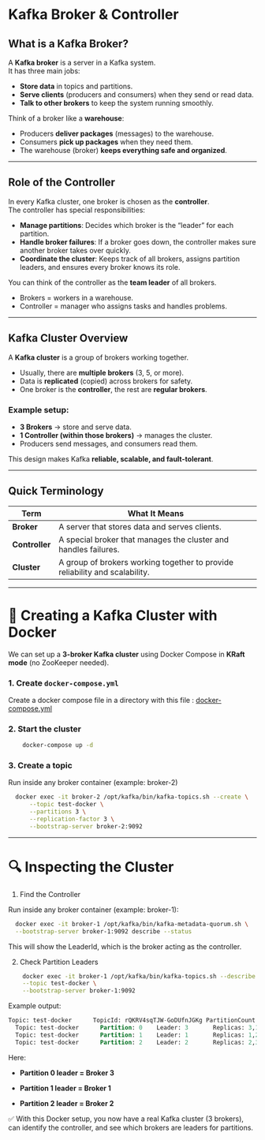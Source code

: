 # Kafka Broker & Controller

## What is a Kafka Broker?

A **Kafka broker** is a server in a Kafka system.  
It has three main jobs:  
- **Store data** in topics and partitions.  
- **Serve clients** (producers and consumers) when they send or read data.  
- **Talk to other brokers** to keep the system running smoothly.  

Think of a broker like a **warehouse**:  
- Producers **deliver packages** (messages) to the warehouse.  
- Consumers **pick up packages** when they need them.  
- The warehouse (broker) **keeps everything safe and organized**.  

---

## Role of the Controller

In every Kafka cluster, one broker is chosen as the **controller**.  
The controller has special responsibilities:  
- **Manage partitions**: Decides which broker is the “leader” for each partition.  
- **Handle broker failures**: If a broker goes down, the controller makes sure another broker takes over quickly.  
- **Coordinate the cluster**: Keeps track of all brokers, assigns partition leaders, and ensures every broker knows its role.  

You can think of the controller as the **team leader** of all brokers.  
- Brokers = workers in a warehouse.  
- Controller = manager who assigns tasks and handles problems.  

---

## Kafka Cluster Overview

A **Kafka cluster** is a group of brokers working together.  
- Usually, there are **multiple brokers** (3, 5, or more).  
- Data is **replicated** (copied) across brokers for safety.  
- One broker is the **controller**, the rest are **regular brokers**.  

### Example setup:  
- **3 Brokers** → store and serve data.  
- **1 Controller (within those brokers)** → manages the cluster.  
- Producers send messages, and consumers read them.  

This design makes Kafka **reliable, scalable, and fault-tolerant**.  

---

## Quick Terminology

| Term       | What It Means |
|------------|----------------|
| **Broker** | A server that stores data and serves clients. |
| **Controller** | A special broker that manages the cluster and handles failures. |
| **Cluster** | A group of brokers working together to provide reliability and scalability. |

---

# 🐳 Creating a Kafka Cluster with Docker

We can set up a **3-broker Kafka cluster** using Docker Compose in **KRaft mode** (no ZooKeeper needed).  

### 1. Create `docker-compose.yml`

Create a docker compose file in a directory with this file : [docker-compose.yml](../examples/docker-compose.yml) 


### 2. Start the cluster

```bash 
    docker-compose up -d
```

### 3. Create a topic

Run inside any broker container (example: broker-2)
```bash
  docker exec -it broker-2 /opt/kafka/bin/kafka-topics.sh --create \
      --topic test-docker \
      --partitions 3 \
      --replication-factor 3 \
      --bootstrap-server broker-2:9092
```

---
# 🔍 Inspecting the Cluster

1. Find the Controller

Run inside any broker container (example: broker-1):

```bash
  docker exec -it broker-1 /opt/kafka/bin/kafka-metadata-quorum.sh \
  --bootstrap-server broker-1:9092 describe --status
```
This will show the LeaderId, which is the broker acting as the controller.

2. Check Partition Leaders
```bash
    docker exec -it broker-1 /opt/kafka/bin/kafka-topics.sh --describe \
    --topic test-docker \
    --bootstrap-server broker-1:9092
```

Example output:
```sql
Topic: test-docker      TopicId: rQKRV4sqTJW-GoDUfnJGKg PartitionCount: 3       ReplicationFactor: 3    Configs: 
  Topic: test-docker      Partition: 0    Leader: 3       Replicas: 3,1,2 Isr: 3,1,2      Elr:    LastKnownElr: 
  Topic: test-docker      Partition: 1    Leader: 1       Replicas: 1,2,3 Isr: 1,2,3      Elr:    LastKnownElr: 
  Topic: test-docker      Partition: 2    Leader: 2       Replicas: 2,3,1 Isr: 2,3,1      Elr:    LastKnownElr: 
```

Here:

- **Partition 0 leader = Broker 3**

- **Partition 1 leader = Broker 1**

- **Partition 2 leader = Broker 2**

✅ With this Docker setup, you now have a real Kafka cluster (3 brokers), can identify the controller, and see which brokers are leaders for partitions.